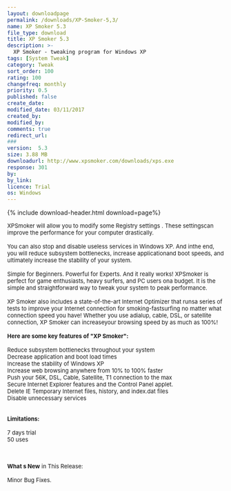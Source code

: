 ```yaml
---
layout: downloadpage
permalink: /downloads/XP-Smoker-5,3/
name: XP Smoker 5.3
file_type: download
title: XP Smoker 5.3
description: >-
  XP Smoker - tweaking program for Windows XP
tags: [System Tweak]
category: Tweak
sort_order: 100
rating: 100
changefreq: monthly
priority: 0.5
published: false
create_date:
modified_date: 03/11/2017
created_by:
modified_by:
comments: true
redirect_url:
###
version:  5.3
size: 3.88 MB
downloadurl: http://www.xpsmoker.com/downloads/xps.exe
response: 301
by:
by_link:
licence: Trial
os: Windows
---
```


{% include download-header.html download=page%}

<p style="fix-download-text !important">
<p><font size="2"><p>XPSmoker will allow you to modify some Registry settings . These settingscan improve the performance for your computer drastically. <br />
<br />
You can also stop and disable useless services in Windows XP. And inthe end, you will reduce subsystem bottlenecks, increase applicationand boot speeds, and ultimately increase the stability of your system. <br />
<br />
Simple for Beginners. Powerful for Experts. And it really works! XPSmoker is perfect for game enthusiasts, heavy surfers, and PC users ona budget. It is the simple and straightforward way to tweak your system to peak performance. <br />
<br />
XP Smoker also includes a state-of-the-art Internet Optimizer that runsa series of tests to improve your Internet connection for smoking-fastsurfing no matter what connection speed you have! Whether you use adialup, cable, DSL, or satellite connection, XP Smoker can increaseyour browsing speed by as much as 100%!<br />
<br />
<span><strong>Here are some key features of "XP Smoker":</strong></span><br />
<br />
Reduce subsystem bottlenecks throughout your system <br />
Decrease application and boot load times <br />
Increase the stability of Windows XP <br />
Increase web browsing anywhere from 10% to 100% faster <br />
Push your 56K, DSL, Cable, Satellite, T1 connection to the max <br />
Secure Internet Explorer features and the Control Panel applet. <br />
Delete IE Temporary Internet files, history, and index.dat files <br />
Disable unnecessary services<br />
<br />
<br />
<span><strong>Limitations:</strong></span><br />
<br />
7 days trial<br />
50 uses<br />
</p>
<div class="celltext_big"><br />
<br />
<strong>What s New</strong> in This Release:<br />
<br />
Minor Bug Fixes.</div></p></p>
